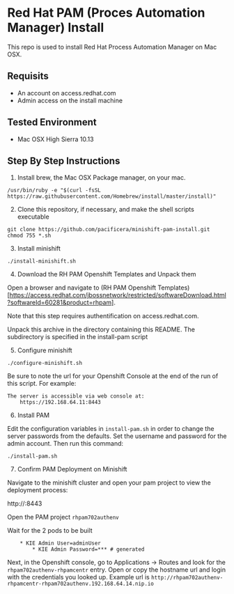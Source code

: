 # Red Hat PAM (Proces Automation Manager) Install

This repo is used to install Red Hat Process Automation Manager on Mac OSX.

## Requisits
* An account on access.redhat.com
* Admin access on the install machine

## Tested Environment
* Mac OSX High Sierra 10.13

## Step By Step Instructions

1. Install brew, the Mac OSX Package manager, on your mac.
```
/usr/bin/ruby -e "$(curl -fsSL https://raw.githubusercontent.com/Homebrew/install/master/install)"
```

2. Clone this repository, if necessary, and make the shell scripts executable
```
git clone https://github.com/pacificera/minishift-pam-install.git
chmod 755 *.sh
```

3. Install minishift
```
./install-minishift.sh
```

4. Download the RH PAM Openshift Templates and Unpack them

Open a browser and navigate to (RH PAM Openshift Templates)[https://access.redhat.com/jbossnetwork/restricted/softwareDownload.html?softwareId=60281&product=rhpam].

Note that this step requires authentification on access.redhat.com.

Unpack this archive in the directory containing this README.  The subdirectory is specified in the install-pam script

5. Configure minishift
```
./configure-minishift.sh
```

Be sure to note the url for your Openshift Console at the end of the run of this script.  For example:

```
The server is accessible via web console at:
    https://192.168.64.11:8443
```

6. Install PAM

Edit the configuration variables in `install-pam.sh` in order to change the server passwords from the defaults.  Set the username and password for the admin account.  Then run this command:


```
./install-pam.sh
```

7. Confirm PAM Deployment on  Minishift

Navigate to the minishift cluster and open your pam project to view the deployment process:

http://<your-cluster-ip-from-step-6>:8443

Open the PAM project `rhpam702authenv`

Wait for the 2 pods to be built

```
	* KIE Admin User=adminUser
        * KIE Admin Password=*** # generated
```

Next, in the Openshift console, go to Applications -> Routes and look for the `rhpam702authenv-rhpamcentr` entry.  Open or copy the hostname url and login with the credentials you looked up.  Example url is `http://rhpam702authenv-rhpamcentr-rhpam702authenv.192.168.64.14.nip.io`
